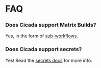 # FAQ

### Does Cicada support Matrix Builds?

Yes, in the form of [sub-workflows](./ci-lang/sub-workflows.md).

### Does Cicada support secrets?

Yes! Read the [secrets docs](./ci-lang/secrets.md) for more info.
